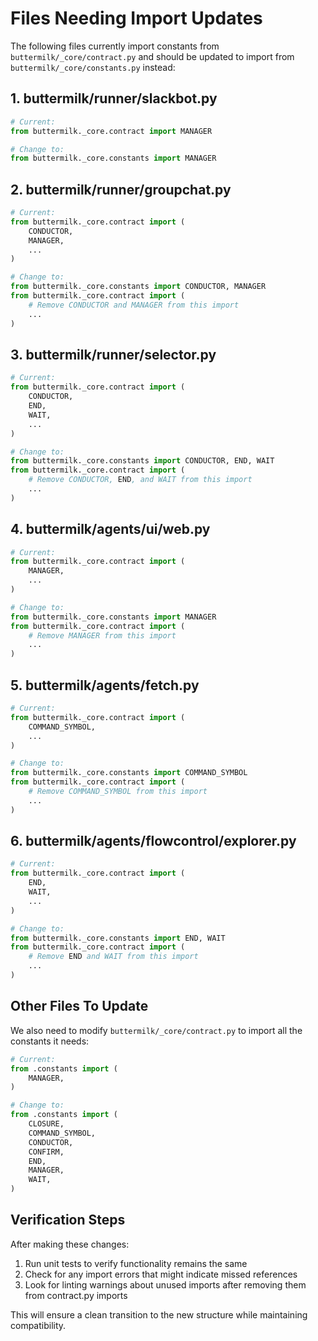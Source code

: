 # Files Needing Import Updates

The following files currently import constants from `buttermilk/_core/contract.py` and should be updated to import from `buttermilk/_core/constants.py` instead:

## 1. buttermilk/runner/slackbot.py
```python
# Current:
from buttermilk._core.contract import MANAGER

# Change to:
from buttermilk._core.constants import MANAGER
```

## 2. buttermilk/runner/groupchat.py
```python
# Current:
from buttermilk._core.contract import (
    CONDUCTOR,
    MANAGER,
    ...
)

# Change to:
from buttermilk._core.constants import CONDUCTOR, MANAGER
from buttermilk._core.contract import (
    # Remove CONDUCTOR and MANAGER from this import
    ...
)
```

## 3. buttermilk/runner/selector.py
```python
# Current:
from buttermilk._core.contract import (
    CONDUCTOR,
    END,
    WAIT,
    ...
)

# Change to:
from buttermilk._core.constants import CONDUCTOR, END, WAIT
from buttermilk._core.contract import (
    # Remove CONDUCTOR, END, and WAIT from this import
    ...
)
```

## 4. buttermilk/agents/ui/web.py
```python
# Current:
from buttermilk._core.contract import (
    MANAGER,
    ...
)

# Change to:
from buttermilk._core.constants import MANAGER
from buttermilk._core.contract import (
    # Remove MANAGER from this import
    ...
)
```

## 5. buttermilk/agents/fetch.py
```python
# Current:
from buttermilk._core.contract import (
    COMMAND_SYMBOL,
    ...
)

# Change to:
from buttermilk._core.constants import COMMAND_SYMBOL
from buttermilk._core.contract import (
    # Remove COMMAND_SYMBOL from this import
    ...
)
```

## 6. buttermilk/agents/flowcontrol/explorer.py
```python
# Current:
from buttermilk._core.contract import (
    END,
    WAIT,
    ...
)

# Change to:
from buttermilk._core.constants import END, WAIT
from buttermilk._core.contract import (
    # Remove END and WAIT from this import
    ...
)
```

## Other Files To Update

We also need to modify `buttermilk/_core/contract.py` to import all the constants it needs:

```python
# Current:
from .constants import (
    MANAGER,
)

# Change to:
from .constants import (
    CLOSURE,
    COMMAND_SYMBOL,
    CONDUCTOR,
    CONFIRM,
    END,
    MANAGER,
    WAIT,
)
```

## Verification Steps

After making these changes:

1. Run unit tests to verify functionality remains the same
2. Check for any import errors that might indicate missed references 
3. Look for linting warnings about unused imports after removing them from contract.py imports

This will ensure a clean transition to the new structure while maintaining compatibility.
